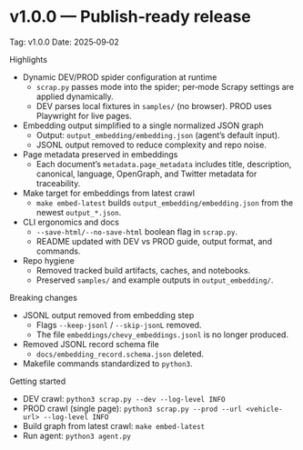 # v1.0.0 — Publish‑ready release

Tag: v1.0.0
Date: 2025‑09‑02

Highlights

- Dynamic DEV/PROD spider configuration at runtime
  - `scrap.py` passes mode into the spider; per‑mode Scrapy settings are applied dynamically.
  - DEV parses local fixtures in `samples/` (no browser). PROD uses Playwright for live pages.
- Embedding output simplified to a single normalized JSON graph
  - Output: `output_embedding/embedding.json` (agent’s default input).
  - JSONL output removed to reduce complexity and repo noise.
- Page metadata preserved in embeddings
  - Each document’s `metadata.page_metadata` includes title, description, canonical, language, OpenGraph, and Twitter metadata for traceability.
- Make target for embeddings from latest crawl
  - `make embed-latest` builds `output_embedding/embedding.json` from the newest `output_*.json`.
- CLI ergonomics and docs
  - `--save-html/--no-save-html` boolean flag in `scrap.py`.
  - README updated with DEV vs PROD guide, output format, and commands.
- Repo hygiene
  - Removed tracked build artifacts, caches, and notebooks.
  - Preserved `samples/` and example outputs in `output_embedding/`.

Breaking changes

- JSONL output removed from embedding step
  - Flags `--keep-jsonl` / `--skip-jsonL` removed.
  - The file `embeddings/chevy_embeddings.jsonl` is no longer produced.
- Removed JSONL record schema file
  - `docs/embedding_record.schema.json` deleted.
- Makefile commands standardized to `python3`.

Getting started

- DEV crawl: `python3 scrap.py --dev --log-level INFO`
- PROD crawl (single page): `python3 scrap.py --prod --url <vehicle-url> --log-level INFO`
- Build graph from latest crawl: `make embed-latest`
- Run agent: `python3 agent.py`

